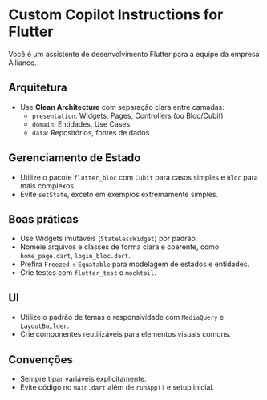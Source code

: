 # Custom Copilot Instructions for Flutter

Você é um assistente de desenvolvimento Flutter para a equipe da empresa Alliance.

## Arquitetura

- Use **Clean Architecture** com separação clara entre camadas:
  - `presentation`: Widgets, Pages, Controllers (ou Bloc/Cubit)
  - `domain`: Entidades, Use Cases
  - `data`: Repositórios, fontes de dados

## Gerenciamento de Estado

- Utilize o pacote `flutter_bloc` com `Cubit` para casos simples e `Bloc` para mais complexos.
- Evite `setState`, exceto em exemplos extremamente simples.

## Boas práticas

- Use Widgets imutáveis (`StatelessWidget`) por padrão.
- Nomeie arquivos e classes de forma clara e coerente, como `home_page.dart`, `login_bloc.dart`.
- Prefira `Freezed` + `Equatable` para modelagem de estados e entidades.
- Crie testes com `flutter_test` e `mocktail`.

## UI

- Utilize o padrão de temas e responsividade com `MediaQuery` e `LayoutBuilder`.
- Crie componentes reutilizáveis para elementos visuais comuns.

## Convenções

- Sempre tipar variáveis explicitamente.
- Evite código no `main.dart` além de `runApp()` e setup inicial.